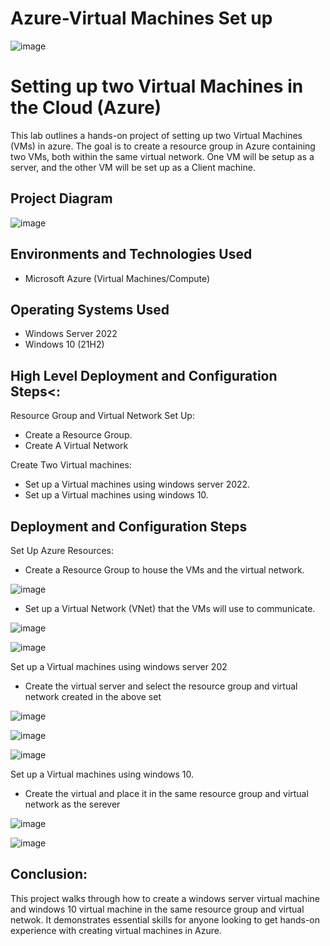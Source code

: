 # Azure-Virtual Machines Set up
<p align="center">

  
![image](https://github.com/user-attachments/assets/9326b07d-2fb3-4cb8-b589-0f320a73421b)
</p>

<h1> Setting up two Virtual Machines in the Cloud (Azure)</h1>
This lab outlines a hands-on project of setting up two Virtual Machines (VMs) in azure. The goal is to create a resource group in Azure containing two VMs, both within the same virtual network. One VM will be setup as a server, and the other VM will be set up as a Client machine.

<h2>Project Diagram</h2>

![image](https://github.com/user-attachments/assets/f3d594e2-f63b-48aa-8c55-101501a38509)




<h2>Environments and Technologies Used</h2>

- Microsoft Azure (Virtual Machines/Compute)

<h2>Operating Systems Used </h2>

- Windows Server 2022
- Windows 10 (21H2)

<h2>High Level Deployment and Configuration Steps<:</h2>

Resource Group and Virtual Network Set Up:
 - Create a Resource Group.
 - Create A Virtual Network
   
Create Two Virtual machines:
 - Set up a Virtual machines using windows server 2022.
 - Set up a Virtual machines using windows 10.

<h2>Deployment and Configuration Steps</h2>

<p>

Set Up Azure Resources:
- Create a Resource Group to house the VMs and the virtual network.

![image](https://github.com/user-attachments/assets/1e675c3c-63ba-42d2-a60f-6bdf9d6e4193)

- Set up a Virtual Network (VNet) that the VMs will use to communicate.

 ![image](https://github.com/user-attachments/assets/71e63817-04e2-4ffc-9d01-b2bece573120)


 ![image](https://github.com/user-attachments/assets/543ae988-f33d-44ff-ab0d-771ae2b3926f)

Set up a Virtual machines using windows server 202
- Create the virtual server and select the resource group and virtual network created in the above set

![image](https://github.com/user-attachments/assets/1e9eaeaf-9abb-4504-bad8-740c9ad13879)

![image](https://github.com/user-attachments/assets/0139e556-ad9b-4e46-b506-d2691b4be34a)


![image](https://github.com/user-attachments/assets/1969e224-a305-4627-99ce-578556de0c83)



Set up a Virtual machines using windows 10.
- Create the virtual and place it in the same resource group and virtual network as the serever

![image](https://github.com/user-attachments/assets/27520bf0-5f0b-45a4-8254-09d02b80b728)

![image](https://github.com/user-attachments/assets/72db264f-ff4e-4245-9340-7bfb312dcb58)


</p>
<p>
<h2>Conclusion:</h2>
This project walks through how to create a windows server virtual machine and windows 10 virtual machine in the same resource group and virtual netwok. It demonstrates essential skills for anyone looking to get hands-on experience with creating virtual machines in Azure.
</p>
<br />
